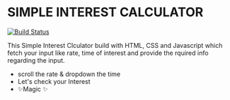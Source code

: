 # SIMPLE INTEREST CALCULATOR

[![Build Status](https://travis-ci.org/joemccann/dillinger.svg?branch=master)](https://travis-ci.org/joemccann/dillinger)

This Simple Interest Clculator build with HTML, CSS and Javascript which fetch your input like rate, time of interest and provide the rquired info regarding the input.

- scroll the rate & dropdown the time
- Let's check your Interest
- ✨Magic ✨
